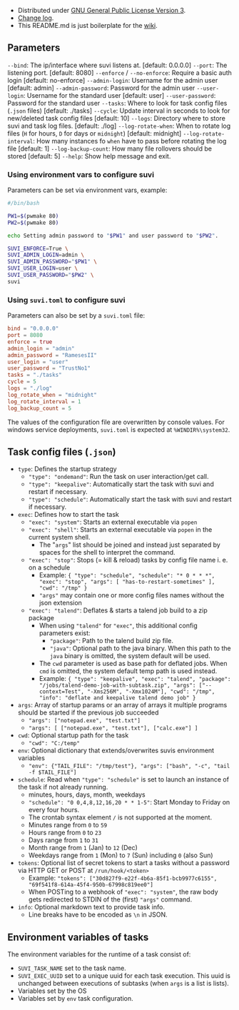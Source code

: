 - Distributed under [GNU General Public License Version 3](https://gitlab.ecmind.ch/open/suvi/-/raw/main/LICENSE).
- [Change log](https://gitlab.ecmind.ch/open/suvi/-/raw/main/CHANGELOG).
- This README.md is just boilerplate for the [wiki](https://gitlab.ecmind.ch/open/suvi/-/wikis/home).

## Parameters

`--bind`: The ip/interface where suvi listens at. [default: 0.0.0.0]
`--port`: The listening port. [default: 8080]
`--enforce` / `--no-enforce`: Require a basic auth login [default: no-enforce]
`--admin-login`: Username for the admin user [default: admin]
`--admin-password`: Password for the admin user
`--user-login`: Username for the standard user [default: user]
`--user-password`: Password for the standard user
`--tasks`: Where to look for task config files (`.json` files) [default: ./tasks]
`--cycle`: Update interval in seconds to look for new/deleted task config files [default: 10]
`--logs`: Directory where to store suvi and task log files. [default: ./log]
`--log-rotate-when`: When to rotate log files (`H` for hours, `D` for days or `midnight`) [default: midnight]
`--log-rotate-interval`: How many instances fo `when` have to pass before rotating the log file [default: 1]
`--log-backup-count`: How many file rollovers should be stored [default: 5]
`--help`: Show help message and exit.

### Using environment vars to configure suvi

Parameters can be set via environment vars, example:

```bash
#/bin/bash

PW1=$(pwmake 80)
PW2=$(pwmake 80)

echo Setting admin password to "$PW1" and user password to "$PW2".

SUVI_ENFORCE=True \
SUVI_ADMIN_LOGIN=admin \
SUVI_ADMIN_PASSWORD="$PW1" \
SUVI_USER_LOGIN=user \
SUVI_USER_PASSWORD="$PW2" \
suvi
```

### Using `suvi.toml` to configure suvi

Parameters can also be set by a `suvi.toml` file:

```toml
bind = "0.0.0.0"
port = 8080
enforce = true
admin_login = "admin"
admin_password = "RamesesII"
user_login = "user"
user_password = "TrustNo1"
tasks = "./tasks"
cycle = 5
logs = "./log"
log_rotate_when = "midnight"
log_rotate_interval = 1
log_backup_count = 5
```

The values of the configuration file are overwritten by console values. For windows service deployments, `suvi.toml` is expected at `%WINDIR%\system32`.

## Task config files (`.json`)

- `type`: Defines the startup strategy
  - `"type": "ondemand"`: Run the task on user interaction/get call.
  - `"type": "keepalive"`: Automatically start the task with suvi and restart if necessary.
  - `"type": "schedule"`: Automatically start the task with suvi and restart if necessary.
- `exec`: Defines how to start the task
  - `"exec": "system"`: Starts an external executable via `popen`
  - `"exec": "shell"`: Starts an external executable via `popen` in the current system shell.
    - The "`args`" list should be joined and instead just separated by spaces for the shell to interpret the command.
  - `"exec": "stop"`: Stops (= kill & reload) tasks by config file name i. e. on a schedule
    - Example: `{ "type": "schedule", "schedule": "* 0 * * *", "exec": "stop", "args": [ "has-to-restart-sometimes" ], "cwd": "/tmp" }`
    - `"args"` may contain one or more config files names without the json extension
  - `"exec": "talend"`: Deflates & starts a talend job build to a zip package
    - When using `"talend"` for `"exec"`, this additional config parameters exist:
      - `"package"`: Path to the talend build zip file.
      - `"java"`: Optional path to the java binary. When this path to the `java` binary is omitted, the system default will be used.
    - The `cwd` parameter is used as base path for deflated jobs. When `cmd` is omitted, the system default temp path is used instead.
    - Example: `{ "type": "keepalive", "exec": "talend", "package": "/jobs/talend-demo-job-with-subtask.zip", "args": ["--context=Test", "-Xms256M", "-Xmx1024M"], "cwd": "/tmp", "info": "deflate and keepalive talend demo job" }`
- `args`: Array of startup params or an array of arrays it multiple programs should be started if the previous job succeeded
  - `"args": ["notepad.exe", "test.txt"]`
  - `"args": [ ["notepad.exe", "test.txt"], ["calc.exe"] ]`
- `cwd`: Optional startup path for the task
  - `"cwd": "C:/temp"`
- `env`: Optional dictionary that extends/overwrites suvis environment variables
  - `"env": {"TAIL_FILE": "/tmp/test"}, "args": ["bash", "-c", "tail -f $TAIL_FILE"]`
- `schedule`: Read when `"type": "schedule"` is set to launch an instance of the task if not already running.
  - minutes, hours, days, month, weekdays
  - `"schedule": "0 0,4,8,12,16,20 * * 1-5"`: Start Monday to Friday on every four hours.
  - The crontab syntax element `/` is not supported at the moment.
  - Minutes range from `0` to `59`
  - Hours range from `0` to `23`
  - Days range from `1` to `31`
  - Month range from `1` (Jan) to `12` (Dec)
  - Weekdays range from `1` (Mon) to `7` (Sun) including `0` (also Sun)
- `tokens`: Optional list of secret tokens to start a tasks without a password via HTTP GET or POST at `/run/hook/<token>`
  - Example: `"tokens": ["30d827f9-e22f-4b6a-85f1-bcb9977c6155", "69f541f8-614a-45f4-950b-67998c819ee0"]`
  - When POSTing to a webhook of `"exec": "system"`, the raw body gets redirected to STDIN of the (first) `"args"` command.
- `info`: Optional markdown text to provide task info.
  - Line breaks have to be encoded as `\n` in JSON.

## Environment variables of tasks

The environment variables for the runtime of a task consist of:

- `SUVI_TASK_NAME` set to the task name.
- `SUVI_EXEC_UUID` set to a unique uuid for each task execution. This uuid is unchanged between executions of subtasks (when `args` is a list is lists).
- Variables set by the OS
- Variables set by `env` task configuration.
